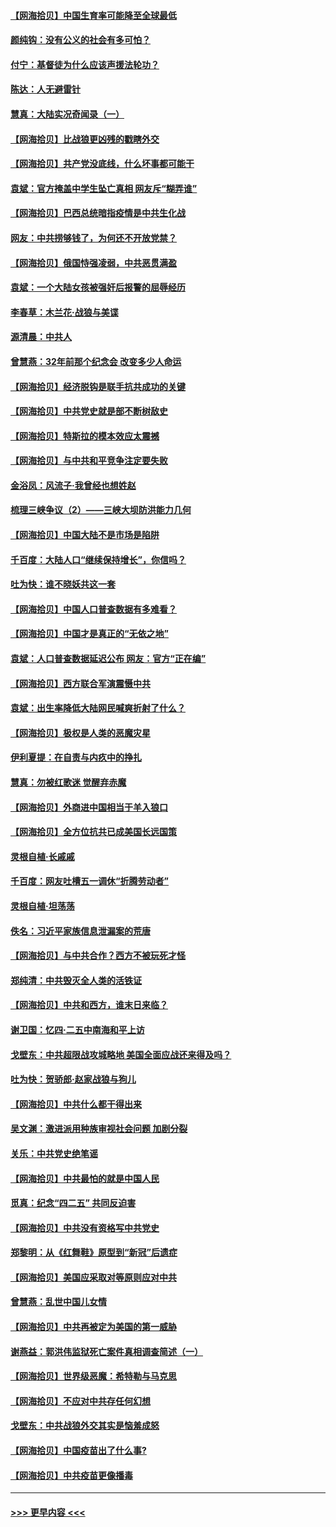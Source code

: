 #### [【网海拾贝】中国生育率可能降至全球最低](../pages/nsc993/n12948793.md?t=05150602) 
#### [颜纯钩：没有公义的社会有多可怕？](../pages/nsc993/n12947626.md?t=05150602) 
#### [付宁：基督徒为什么应该声援法轮功？](../pages/nsc993/n12947233.md?t=05150602) 
#### [陈达：人无避雷针](../pages/nsc993/n12947098.md?t=05150602) 
#### [慧真：大陆实况奇闻录（一）](../pages/nsc993/n12945811.md?t=05150602) 
#### [【网海拾贝】比战狼更凶残的戳瞎外交](../pages/nsc993/n12945717.md?t=05150602) 
#### [【网海拾贝】共产党没底线，什么坏事都可能干](../pages/nsc993/n12942090.md?t=05150602) 
#### [袁斌：官方掩盖中学生坠亡真相 网友斥“糊弄谁”](../pages/nsc993/n12942029.md?t=05150602) 
#### [【网海拾贝】巴西总统暗指疫情是中共生化战](../pages/nsc993/n12938999.md?t=05150602) 
#### [网友：中共捞够钱了，为何还不开放党禁？](../pages/nsc993/n12938952.md?t=05150602) 
#### [【网海拾贝】俄国恃强凌弱，中共恶贯满盈](../pages/nsc993/n12936626.md?t=05150602) 
#### [袁斌：一个大陆女孩被强奸后报警的屈辱经历](../pages/nsc993/n12936547.md?t=05150602) 
#### [李春草：木兰花·战狼与美谍](../pages/nsc993/n12935995.md?t=05150602) 
#### [源清晨：中共人](../pages/nsc993/n12935589.md?t=05150602) 
#### [曾慧燕：32年前那个纪念会 改变多少人命运](../pages/nsc993/n12934233.md?t=05150602) 
#### [【网海拾贝】经济脱钩是联手抗共成功的关键](../pages/nsc993/n12934176.md?t=05150602) 
#### [【网海拾贝】中共党史就是部不断树敌史](../pages/nsc993/n12932844.md?t=05150602) 
#### [【网海拾贝】特斯拉的模本效应太震撼](../pages/nsc993/n12925626.md?t=05150602) 
#### [【网海拾贝】与中共和平竞争注定要失败](../pages/nsc993/n12923326.md?t=05150602) 
#### [金浴凤：风流子‧我曾经也想姓赵](../pages/nsc993/n12920911.md?t=05150602) 
#### [梳理三峡争议（2）——三峡大坝防洪能力几何](../pages/nsc993/n12920173.md?t=05150602) 
#### [【网海拾贝】中国大陆不是市场是陷阱](../pages/nsc993/n12920143.md?t=05150602) 
#### [千百度：大陆人口“继续保持增长”，你信吗？](../pages/nsc993/n12918946.md?t=05150602) 
#### [吐为快：谁不晓妖共这一套](../pages/nsc993/n12918941.md?t=05150602) 
#### [【网海拾贝】中国人口普查数据有多难看？](../pages/nsc993/n12917822.md?t=05150602) 
#### [【网海拾贝】中国才是真正的“无依之地”](../pages/nsc993/n12915845.md?t=05150602) 
#### [袁斌：人口普查数据延迟公布 网友：官方“正在编”](../pages/nsc993/n12915748.md?t=05150602) 
#### [【网海拾贝】西方联合军演震慑中共](../pages/nsc993/n12913466.md?t=05150602) 
#### [袁斌：出生率降低大陆网民喊爽折射了什么？](../pages/nsc993/n12913365.md?t=05150602) 
#### [【网海拾贝】极权是人类的恶魔灾星](../pages/nsc993/n12910697.md?t=05150602) 
#### [伊利夏提：在自责与内疚中的挣扎](../pages/nsc993/n12910493.md?t=05150602) 
#### [慧真：勿被红歌迷 觉醒弃赤魔](../pages/nsc993/n12910485.md?t=05150602) 
#### [【网海拾贝】外商进中国相当于羊入狼口](../pages/nsc993/n12908274.md?t=05150602) 
#### [【网海拾贝】全方位抗共已成美国长远国策](../pages/nsc993/n12906878.md?t=05150602) 
#### [灵根自植‧长戚戚](../pages/nsc993/n12905585.md?t=05150602) 
#### [千百度：网友吐槽五一调休“折腾劳动者”](../pages/nsc993/n12905934.md?t=05150602) 
#### [灵根自植‧坦荡荡](../pages/nsc993/n12905562.md?t=05150602) 
#### [佚名：习近平家族信息泄漏案的荒唐](../pages/nsc993/n12904705.md?t=05150602) 
#### [【网海拾贝】与中共合作？西方不被玩死才怪](../pages/nsc993/n12903873.md?t=05150602) 
#### [郑纯清：中共毁灭全人类的活铁证](../pages/nsc993/n12903785.md?t=05150602) 
#### [【网海拾贝】中共和西方，谁末日来临？](../pages/nsc993/n12903482.md?t=05150602) 
#### [谢卫国：忆四‧二五中南海和平上访](../pages/nsc993/n12902192.md?t=05150602) 
#### [戈壁东：中共超限战攻城略地 美国全面应战还来得及吗？](../pages/nsc993/n12902297.md?t=05150602) 
#### [吐为快：贺骄郎‧赵家战狼与狗儿](../pages/nsc993/n12902280.md?t=05150602) 
#### [【网海拾贝】中共什么都干得出来](../pages/nsc993/n12897500.md?t=05150602) 
#### [吴文渊：激进派用种族审视社会问题 加剧分裂](../pages/nsc993/n12893881.md?t=05150602) 
#### [关乐：中共党史绝笔谣](../pages/nsc993/n12897270.md?t=05150602) 
#### [【网海拾贝】中共最怕的就是中国人民](../pages/nsc993/n12894705.md?t=05150602) 
#### [觅真：纪念“四二五” 共同反迫害](../pages/nsc993/n12894553.md?t=05150602) 
#### [【网海拾贝】中共没有资格写中共党史](../pages/nsc993/n12892231.md?t=05150602) 
#### [郑黎明：从《红舞鞋》原型到“新冠”后遗症](../pages/nsc993/n12890469.md?t=05150602) 
#### [【网海拾贝】美国应采取对等原则应对中共](../pages/nsc993/n12889176.md?t=05150602) 
#### [曾慧燕：乱世中国儿女情](../pages/nsc993/n12887931.md?t=05150602) 
#### [【网海拾贝】中共再被定为美国的第一威胁](../pages/nsc993/n12887580.md?t=05150602) 
#### [谢燕益：郭洪伟监狱死亡案件真相调查简述（一）](../pages/nsc993/n12885648.md?t=05150602) 
#### [【网海拾贝】世界级恶魔：希特勒与马克思](../pages/nsc993/n12884062.md?t=05150602) 
#### [【网海拾贝】不应对中共存任何幻想](../pages/nsc993/n12881460.md?t=05150602) 
#### [戈壁东：中共战狼外交其实是恼羞成怒](../pages/nsc993/n12880392.md?t=05150602) 
#### [【网海拾贝】中国疫苗出了什么事?](../pages/nsc993/n12879124.md?t=05150602) 
#### [【网海拾贝】中共疫苗更像播毒](../pages/nsc993/n12876631.md?t=05150602) 

----
#### [ >>> 更早内容 <<< ](../indexes/nsc993-earlier.md)
